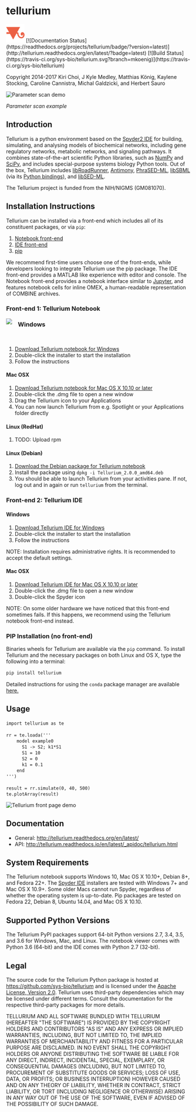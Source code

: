 # tellurium
<img title="tellurium logo" src="./docs/images/tellurium_logo.png" height="50" />
[![Documentation Status](https://readthedocs.org/projects/tellurium/badge/?version=latest)](http://tellurium.readthedocs.org/en/latest/?badge=latest)
[![Build Status](https://travis-ci.org/sys-bio/tellurium.svg?branch=mkoenig)](https://travis-ci.org/sys-bio/tellurium)

Copyright 2014-2017
Kiri Choi, J Kyle Medley, Matthias König, Kaylene Stocking, Caroline Cannistra, Michal Galdzicki, and Herbert Sauro

![Parameter scan demo](http://tellurium.readthedocs.org/en/latest/_images/parameter_scan_2_0.png)

*Parameter scan example*

## Introduction

Tellurium is a python environment based on the [Spyder2 IDE](https://github.com/spyder-ide/spyder) 
for building, simulating, and analysing models of biochemical networks, 
including gene regulatory networks, metabolic networks, and signaling pathways. 
It combines state-of-the-art scientific Python libraries, such 
as [NumPy](http://www.numpy.org/) and [SciPy](http://www.scipy.org/), 
and includes special-purpose systems biology Python tools. Out of the box, 
Tellurium includes [libRoadRunner](https://github.com/sys-bio/roadrunner), 
[Antimony](http://antimony.sourceforge.net/), [PhraSED-ML](http://phrasedml.sf.net/), 
[libSBML](http://sbml.org/Software/libSBML) (via its [Python bindings](http://sbml.org/Software/libSBML/5.12.0/docs/formatted/python-api/)), and [libSED-ML](https://github.com/fbergmann/libSEDML).

The Tellurium project is funded from the NIH/NIGMS (GM081070).

## Installation Instructions

Tellurium can be installed via a front-end which includes all of its constituent packages, or via `pip`:

1. [Notebook front-end](#front-end-1-tellurium-notebook)
2. [IDE front-end](#front-end-2-tellurium-ide)
3. [pip](#pip-installation-no-front-end)

We recommend first-time users choose one of the front-ends, while developers looking to integrate Tellurium use the pip package. The IDE front-end provides a MATLAB like experience with editor and console. The Notebook front-end provides a notebook interface similar to [Jupyter](http://jupyter.org/), and features notebook cells for inline OMEX, a human-readable representation of COMBINE archives.

### Front-end 1: Tellurium Notebook


<img align="left" width="32px" id="windows" src="https://raw.githubusercontent.com/wiki/sys-bio/tellurium/img/windows.png">
<h3>Windows</h3>
<br style="clear:both"/>

1. [Download Tellurium notebook for Windows](https://github.com/sys-bio/tellurium/releases/download/2.0.0-alpha4/Tellurium.Setup.2.0.0.exe)
2. Double-click the installer to start the installation
3. Follow the instructions

#### Mac OSX

1. [Download Tellurium notebook for Mac OS X 10.10 or later](https://github.com/sys-bio/tellurium/releases/download/2.0.0-alpha4/Tellurium-2.0.0.dmg)
2. Double-click the .dmg file to open a new window
3. Drag the Tellurium icon to your Applications
4. You can now launch Tellurium from e.g. Spotlight or your Applications folder directly


#### Linux (RedHat)

1. TODO: Upload rpm

#### Linux (Debian)

1. [Download the Debian package for Tellurium notebook](https://github.com/sys-bio/tellurium/releases/download/2.0.0-alpha9/Tellurium_2.0.0_amd64.deb)
2. Install the package using `dpkg -i Tellurium_2.0.0_amd64.deb`
3. You should be able to launch Tellurium from your activities pane. If not, log out and in again or run `tellurium` from the terminal.

### Front-end 2: Tellurium IDE

#### Windows

1. [Download Tellurium IDE for Windows](https://sourceforge.net/projects/pytellurium/files/Tellurium-2.0/2.0.0beta/Tellurium-2.0.0beta-Python-2.7-win64-portable-setup-beta.exe/download)
2. Double-click the installer to start the installation
3. Follow the instructions

NOTE: Installation requires administrative rights. It is recommended to accept the default settings.

#### Mac OSX

1. [Download Tellurium IDE for Mac OS X 10.10 or later](https://github.com/sys-bio/tellurium/releases/download/1.3.5-rc3/Tellurium-1.3.5-Spyder-2.3.8-OSX.dmg)
2. Double-click the .dmg file to open a new window
3. Double-click the Spyder icon

NOTE: On some older hardware we have noticed that this front-end sometimes fails. If this happens, we recommend using the Tellurium notebook front-end instead.

### PIP Installation (no front-end)

Binaries wheels for Tellurium are available via the `pip` command. To install Tellurium and the necessary packages on both Linux and OS X, type the following into a terminal:

```bash
pip install tellurium
```

Detailed instructions for using the `conda` package manager are available [here.](http://conda.pydata.org/docs/using/pkgs.html) 

## Usage

```{python}
import tellurium as te

rr = te.loada('''
    model example0
      S1 -> S2; k1*S1
      S1 = 10
      S2 = 0
      k1 = 0.1
    end
''')

result = rr.simulate(0, 40, 500) 
te.plotArray(result)
```

![Tellurium front page demo](https://raw.githubusercontent.com/wiki/sys-bio/tellurium/img/tellurium-front-page-image.png)

## Documentation 

* General: http://tellurium.readthedocs.org/en/latest/
* API: http://tellurium.readthedocs.io/en/latest/_apidoc/tellurium.html


## System Requirements

The Tellurium notebook supports Windows 10, Mac OS X 10.10+, Debian 8+, and Fedora 22+. The [Spyder IDE](https://github.com/sys-bio/tellurium#installation-instructions) installers are tested with Windows 7+ and Mac OS X 10.9+. Some older Macs cannot run Spyder, regardless of whether the operating system is up-to-date. Pip packages are tested on Fedora 22, Debian 8, Ubuntu 14.04, and Mac OS X 10.10.

## Supported Python Versions

The Tellurium PyPI packages support 64-bit Python versions 2.7, 3.4, 3.5, and 3.6 for Windows, Mac, and Linux. The notebook viewer comes with Python 3.6 (64-bit) and the IDE comes with Python 2.7 (32-bit).

## Legal

The source code for the Tellurium Python package is hosted at https://github.com/sys-bio/tellurium and is licensed under the [Apache License, Version 2.0](http://www.apache.org/licenses/LICENSE-2.0). Tellurium uses third-party dependencies which may be licensed under different terms. Consult the documentation for the respective third-party packages for more details.

TELLURIUM AND ALL SOFTWARE BUNDLED WITH TELLURIUM (HEREAFTER "THE SOFTWARE") IS PROVIDED BY THE COPYRIGHT HOLDERS AND CONTRIBUTORS "AS IS" AND ANY EXPRESS OR IMPLIED WARRANTIES, INCLUDING, BUT NOT LIMITED TO, THE IMPLIED WARRANTIES OF MERCHANTABILITY AND FITNESS FOR A PARTICULAR PURPOSE ARE DISCLAIMED. IN NO EVENT SHALL THE COPYRIGHT HOLDERS OR ANYONE DISTRIBUTING THE SOFTWARE BE LIABLE FOR ANY DIRECT, INDIRECT, INCIDENTAL, SPECIAL, EXEMPLARY, OR CONSEQUENTIAL DAMAGES (INCLUDING, BUT NOT LIMITED TO, PROCUREMENT OF SUBSTITUTE GOODS OR SERVICES; LOSS OF USE, DATA, OR PROFITS; OR BUSINESS INTERRUPTION) HOWEVER CAUSED AND ON ANY THEORY OF LIABILITY, WHETHER IN CONTRACT, STRICT LIABILITY, OR TORT (INCLUDING NEGLIGENCE OR OTHERWISE) ARISING IN ANY WAY OUT OF THE USE OF THE SOFTWARE, EVEN IF ADVISED OF THE POSSIBILITY OF SUCH DAMAGE.

